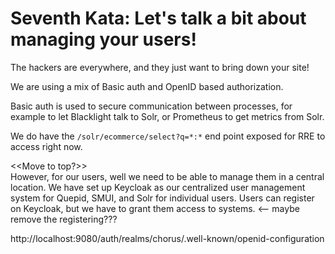 # Seventh Kata: Let's talk a bit about managing your users!

The hackers are everywhere, and they just want to bring down your site!

We are using a mix of Basic auth and OpenID based authorization.   

Basic auth is used to secure communication between processes, for example to let Blacklight talk to Solr, or Prometheus to get metrics from Solr.

We do have the `/solr/ecommerce/select?q=*:*` end point exposed for RRE to access right now.

<<Move to top?>>  
However, for our users, well we need to be able to manage them in a central location.   We have set up Keycloak as our centralized user management system for Quepid, SMUI, and Solr for individual users.   Users can register on Keycloak, but we have to grant them access to systems.  <-- maybe remove the registering???



http://localhost:9080/auth/realms/chorus/.well-known/openid-configuration
